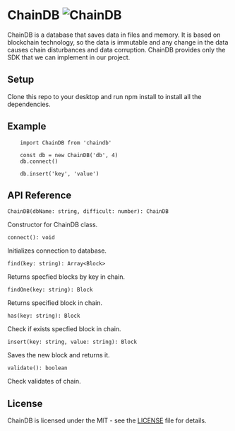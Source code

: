 # ChainDB ![ChainDB](https://github.com/FFx0q/ChainDB/workflows/ChainDB/badge.svg)
ChainDB is a database that saves data in files and memory. It is based on blockchain technology, so the data is immutable and any change in the data causes chain disturbances and data corruption. ChainDB provides only the SDK that we can implement in our project. 

## Setup
Clone this repo to your desktop and run npm install to install all the dependencies.

## Example
```
    import ChainDB from 'chaindb'

    const db = new ChainDB('db', 4)
    db.connect()

    db.insert('key', 'value')
```

## API Reference
    ChainDB(dbName: string, difficult: number): ChainDB
Constructor for ChainDB class.

    connect(): void
Initializes connection to database.

    find(key: string): Array<Block>
Returns specfied blocks by key in chain.

    findOne(key: string): Block
Returns specified block in chain.

    has(key: string): Block
Check if exists specfied block in chain.

    insert(key: string, value: string): Block
Saves the new block and returns it.

    validate(): boolean
Check validates of chain.

## License
ChainDB is licensed under the MIT - see the [LICENSE](LICENSE) file for details.
